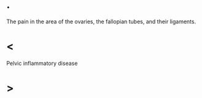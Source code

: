 # .

The pain in the area of the ovaries, the fallopian tubes, and their ligaments.

# <

Pelvic inflammatory disease

# >
